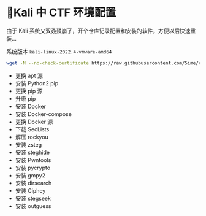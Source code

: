 # 🦉Kali 中 CTF 环境配置

由于 Kali 系统又双叒叕崩了，开个仓库记录配置和安装的软件，方便以后快速重装...

系统版本 `kali-linux-2022.4-vmware-amd64`

``` bash
wget -N --no-check-certificate https://raw.githubusercontent.com/5ime/ctf_env/master/auto.sh && chmod +x auto.sh && bash auto.sh
```

- 更换 apt 源
- 安装 Python2 pip
- 更换 pip 源
- 升级 pip
- 安装 Docker 
- 安装 Docker-compose
- 更换 Docker 源
- 下载 SecLists
- 解压 rockyou
- 安装 zsteg
- 安装 steghide
- 安装 Pwntools
- 安装 pycrypto
- 安装 gmpy2
- 安装 dirsearch
- 安装 Ciphey
- 安装 stegseek
- 安装 outguess

